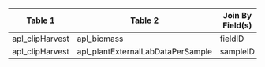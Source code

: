 |Table 1|Table 2|Join By Field(s)|
|---------------------------------|-----------------------------------------------------------|----------------------------------------|
|apl_clipHarvest|apl_biomass|fieldID|
|apl_clipHarvest|apl_plantExternalLabDataPerSample|sampleID|

